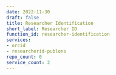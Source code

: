 ```yaml
---
date: 2022-11-30
draft: false
title: Researcher Identification
short_label: Researcher ID
function_id: researcher-identification
services:
- orcid
- researcherid-publons
repo_count: 0
service_count: 2
---
```



